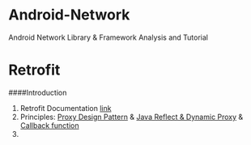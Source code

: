 Android-Network
===============

Android Network Library &amp; Framework Analysis and Tutorial

Retrofit
====
####Introduction
1. Retrofit Documentation [link](http://square.github.io/retrofit/)
2. Principles: [Proxy Design Pattern]() & [Java Reflect & Dynamic Proxy]() & [Callback function]()
3. 


